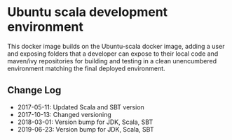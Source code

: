 # Ubuntu scala development environment

This docker image builds on the Ubuntu-scala docker image, adding a user and exposing folders that a developer can expose to their local code and maven/ivy repositories for building and testing in a clean unencumbered environment matching the final deployed environment.

## Change Log

- 2017-05-11: Updated Scala and SBT version
- 2017-10-13: Changed versioning
- 2018-03-01: Version bump for JDK, Scala, SBT
- 2019-06-23: Version bump for JDK, Scala, SBT
